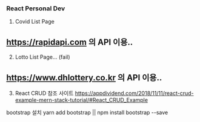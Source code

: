 ### React Personal Dev

1. Covid List Page

## https://rapidapi.com 의 API 이용..

2. Lotto List Page... (fail)

## https://www.dhlottery.co.kr 의 API 이용..

3. React CRUD
   참조 사이트
   https://appdividend.com/2018/11/11/react-crud-example-mern-stack-tutorial/#React_CRUD_Example

bootstrap 설치
yarn add bootstrap || npm install bootstrap --save
